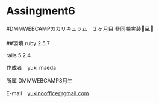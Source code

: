 # Assingment6
#DMMWEBCAMPのカリキュラム　２ヶ月目 非同期実装🔨💻🏅


##環境 ruby 2.5.7

rails 5.2.4

作成者　yuki maeda

所属 DMMWEBCAMP8月生

E-mail　yukinooffice@gmail.com

